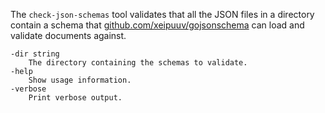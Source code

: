 The `check-json-schemas` tool validates that all the JSON files in a directory
contain a schema that
[github.com/xeipuuv/gojsonschema](github.com/xeipuuv/gojsonschema) can load
and validate documents against.

    -dir string
        The directory containing the schemas to validate.
    -help
        Show usage information.
    -verbose
        Print verbose output.
